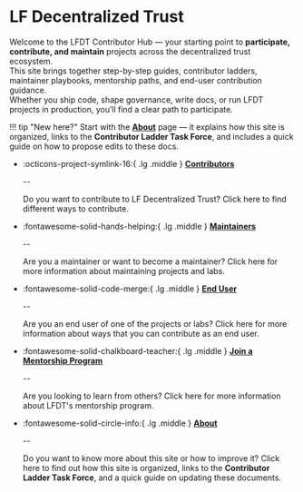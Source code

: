 [//]: # (SPDX-License-Identifier: CC-BY-4.0)

# LF Decentralized Trust

Welcome to the LFDT Contributor Hub — your starting point to **participate, contribute, and maintain** projects across the decentralized trust ecosystem.  
This site brings together step-by-step guides, contributor ladders, maintainer playbooks, mentorship paths, and end-user contribution guidance.  
Whether you ship code, shape governance, write docs, or run LFDT projects in production, you’ll find a clear path to participate.

!!! tip "New here?"
    Start with the **[About](./about.md)** page — it explains how this site is organized, links to the **Contributor Ladder Task Force**, and includes a quick guide on how to propose edits to these docs.

<div class="grid cards" markdown>

- :octicons-project-symlink-16:{ .lg .middle } __[Contributors](./contribute/index.md)__

    --

    Do you want to contribute to LF Decentralized Trust? Click here to find different ways to contribute.

- :fontawesome-solid-hands-helping:{ .lg .middle } __[Maintainers](./maintain/index.md)__

    --

    Are you a maintainer or want to become a maintainer? Click here for more information about maintaining projects and labs.

- :fontawesome-solid-code-merge:{ .lg .middle } __[End User](./end-users.md)__

    --

    Are you an end user of one of the projects or labs? Click here for more information about ways that you can contribute as an end user.

- :fontawesome-solid-chalkboard-teacher:{ .lg .middle } __[Join a Mentorship Program](./mentorship/index.md)__

    --

    Are you looking to learn from others? Click here for more information about LFDT's mentorship program.

- :fontawesome-solid-circle-info:{ .lg .middle } __[About](./about.md)__

    --

    Do you want to know more about this site or how to improve it? Click here to find out how this site is organized, links to the **Contributor Ladder Task Force**, and a quick guide on updating these documents.


</div>

